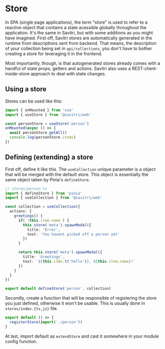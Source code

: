 # Store

In SPA (single page applications), the term "store" is used to refer to a reactive object that contains a state acessible globally throughout the application. It's the same in Savitri, but with some additions as you might have imagined. First off, Savitri stores are automatically generated in the runtime from descriptions sent from backend. That means, the description of your collection being set in `api/collections`, you don't have to bother creating a store for leveraging it in the frontend.

Most importantly, though, is that autogenerated stores already comes with a handful of state props, getters and actions. Savitri also uses a REST-client-inside-store approach to deal with state changes.


## Using a store

Stores can be used like this:

```typescript
import { onMounted } from 'vue'
import { useStore } from '@savitri/web'

const personStore = useStore('person')
onMounted(async () => {
  await personStore.getAll()
  console.log(personStore.items)
})
```


## Defining (extending) a store

First off, define it like this. The `useCollection` unique parameter is a object that will be merged with the default store. This object is essentially the same object taken by Pinia's `defineStore`.

```typescript
// stores/person.ts
import { defineStore } from 'pinia'
import { useCollection } from '@savitri/web'

const collection = useCollection({
  actions: {
    greetings() {
      if( !this.item.name ) {
        this.store('meta').spawnModal({
          title: 'Error',
          text: 'You havent picked off a person yet'
        })
      }

      return this.store('meta').spawnModal({
        title: 'Greetings',
        text: `${this.i18n.t('hello')}, ${this.item.name}!`
      })
    }
  }
})

export default defineStore('person', collection)
```

Secondly, create a function that will be responsible of registering the store you just defined, otherwise it won't be usable. This is usually done in `stores/index.{ts,js}` file.

```typescript
export default () => {
  registerStore(import('./person'))
}
```

At last, import default as `extendStore` and cast it somewhere in your module config function.
